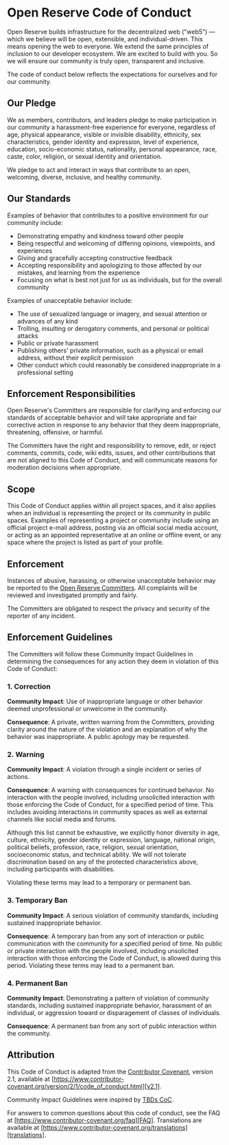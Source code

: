 # Open Reserve Code of Conduct

Open Reserve builds infrastructure for the decentralized web ("web5") — which we believe will be
open, extensible, and individual-driven. This means opening the web to everyone. We extend the same
principles of inclusion to our developer ecosystem. We are excited to build with you. So we will ensure our community is
truly open, transparent and inclusive. 

The code of conduct below reflects the expectations for ourselves and for our community.

## Our Pledge

We as members, contributors, and leaders pledge to make participation in our community a harassment-free experience for
everyone, regardless of age, physical appearance, visible or invisible disability, ethnicity, sex characteristics,
gender identity and expression, level of experience, education, socio-economic status, nationality, personal appearance,
race, caste, color, religion, or sexual identity and orientation.

We pledge to act and interact in ways that contribute to an open, welcoming, diverse, inclusive, and healthy community.

## Our Standards

Examples of behavior that contributes to a positive environment for our community include:

* Demonstrating empathy and kindness toward other people
* Being respectful and welcoming of differing opinions, viewpoints, and experiences
* Giving and gracefully accepting constructive feedback
* Accepting responsibility and apologizing to those affected by our mistakes, and learning from the experience
* Focusing on what is best not just for us as individuals, but for the overall community

Examples of unacceptable behavior include:

* The use of sexualized language or imagery, and sexual attention or advances of any kind
* Trolling, insulting or derogatory comments, and personal or political attacks
* Public or private harassment
* Publishing others' private information, such as a physical or email address, without their explicit permission
* Other conduct which could reasonably be considered inappropriate in a professional setting

## Enforcement Responsibilities

Open Reserve's Committers are responsible for clarifying and enforcing our standards of acceptable
behavior and will take appropriate and fair corrective action in response to any behavior that they deem inappropriate,
threatening, offensive, or harmful.

The Committers have the right and responsibility to remove, edit, or reject comments, commits, code, wiki edits, issues, and
other contributions that are not aligned to this Code of Conduct, and will communicate reasons for moderation decisions
when appropriate.

## Scope

This Code of Conduct applies within all project spaces, and it also applies when an individual is representing the
project or its community in public spaces. Examples of representing a project or community include using an official
project e-mail address, posting via an official social media account, or acting as an appointed representative at an
online or offline event, or any space where the project is listed as part of your profile.

## Enforcement

Instances of abusive, harassing, or otherwise unacceptable behavior may be reported to the [Open Reserve Committers](https://github.com/orgs/openreserveio/teams/dwn_committers). All complaints will be reviewed and investigated promptly and fairly.

The Committers are obligated to respect the privacy and security of the reporter of any incident.

## Enforcement Guidelines

The Committers will follow these Community Impact Guidelines in determining the consequences for any action they deem in
violation of this Code of Conduct:

### 1. Correction

**Community Impact**: Use of inappropriate language or other behavior deemed unprofessional or unwelcome in the
community.

**Consequence**: A private, written warning from the Committers, providing clarity around the nature of the violation and an
explanation of why the behavior was inappropriate. A public apology may be requested.

### 2. Warning

**Community Impact**: A violation through a single incident or series of actions.

**Consequence**: A warning with consequences for continued behavior. No interaction with the people involved, including
unsolicited interaction with those enforcing the Code of Conduct, for a specified period of time. This includes avoiding
interactions in community spaces as well as external channels like social media and forums.

Although this list cannot be exhaustive, we explicitly honor diversity in age, culture, ethnicity, gender identity or
expression, language, national origin, political beliefs, profession, race, religion, sexual orientation, socioeconomic
status, and technical ability. We will not tolerate discrimination based on any of the protected characteristics above,
including participants with disabilities.

Violating these terms may lead to a temporary or permanent ban.

### 3. Temporary Ban

**Community Impact**: A serious violation of community standards, including sustained inappropriate behavior.

**Consequence**: A temporary ban from any sort of interaction or public communication with the community for a specified
period of time. No public or private interaction with the people involved, including unsolicited interaction with those
enforcing the Code of Conduct, is allowed during this period. Violating these terms may lead to a permanent ban.

### 4. Permanent Ban

**Community Impact**: Demonstrating a pattern of violation of community standards, including sustained inappropriate
behavior, harassment of an individual, or aggression toward or disparagement of classes of individuals.

**Consequence**: A permanent ban from any sort of public interaction within the community.

## Attribution

This Code of Conduct is adapted from the [Contributor Covenant][homepage], version 2.1, available at
[https://www.contributor-covenant.org/version/2/1/code_of_conduct.html][v2.1].

Community Impact Guidelines were inspired by
[TBDs CoC](https://github.com/TBD54566975/ssi-service/blob/main/CODE_OF_CONDUCT.md).

For answers to common questions about this code of conduct, see the FAQ at
[https://www.contributor-covenant.org/faq][FAQ]. Translations are available at
[https://www.contributor-covenant.org/translations][translations].

[homepage]: https://www.contributor-covenant.org

[v2.1]: https://www.contributor-covenant.org/version/2/1/code_of_conduct.html

[Mozilla CoC]: https://github.com/mozilla/diversity

[FAQ]: https://www.contributor-covenant.org/faq

[translations]: https://www.contributor-covenant.org/translations